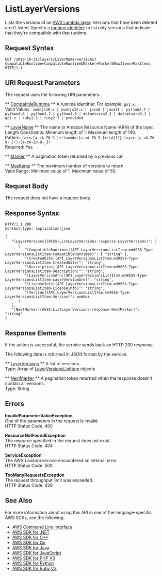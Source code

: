 # ListLayerVersions<a name="API_ListLayerVersions"></a>

Lists the versions of an [AWS Lambda layer](https://docs.aws.amazon.com/lambda/latest/dg/configuration-layers.html)\. Versions that have been deleted aren't listed\. Specify a [runtime identifier](https://docs.aws.amazon.com/lambda/latest/dg/lambda-runtimes.html) to list only versions that indicate that they're compatible with that runtime\.

## Request Syntax<a name="API_ListLayerVersions_RequestSyntax"></a>

```
GET /2018-10-31/layers/LayerName/versions?CompatibleRuntime=CompatibleRuntime&Marker=Marker&MaxItems=MaxItems HTTP/1.1
```

## URI Request Parameters<a name="API_ListLayerVersions_RequestParameters"></a>

The request uses the following URI parameters\.

 ** [CompatibleRuntime](#API_ListLayerVersions_RequestSyntax) **   <a name="SSS-ListLayerVersions-request-CompatibleRuntime"></a>
A runtime identifier\. For example, `go1.x`\.  
Valid Values:` nodejs10.x | nodejs12.x | java8 | java11 | python2.7 | python3.6 | python3.7 | python3.8 | dotnetcore2.1 | dotnetcore3.1 | go1.x | ruby2.5 | ruby2.7 | provided` 

 ** [LayerName](#API_ListLayerVersions_RequestSyntax) **   <a name="SSS-ListLayerVersions-request-LayerName"></a>
The name or Amazon Resource Name \(ARN\) of the layer\.  
Length Constraints: Minimum length of 1\. Maximum length of 140\.  
Pattern: `(arn:[a-zA-Z0-9-]+:lambda:[a-zA-Z0-9-]+:\d{12}:layer:[a-zA-Z0-9-_]+)|[a-zA-Z0-9-_]+`   
Required: Yes

 ** [Marker](#API_ListLayerVersions_RequestSyntax) **   <a name="SSS-ListLayerVersions-request-Marker"></a>
A pagination token returned by a previous call\.

 ** [MaxItems](#API_ListLayerVersions_RequestSyntax) **   <a name="SSS-ListLayerVersions-request-MaxItems"></a>
The maximum number of versions to return\.  
Valid Range: Minimum value of 1\. Maximum value of 50\.

## Request Body<a name="API_ListLayerVersions_RequestBody"></a>

The request does not have a request body\.

## Response Syntax<a name="API_ListLayerVersions_ResponseSyntax"></a>

```
HTTP/1.1 200
Content-type: application/json

{
   "[LayerVersions](#SSS-ListLayerVersions-response-LayerVersions)": [ 
      { 
         "[CompatibleRuntimes](API_LayerVersionsListItem.md#SSS-Type-LayerVersionsListItem-CompatibleRuntimes)": [ "string" ],
         "[CreatedDate](API_LayerVersionsListItem.md#SSS-Type-LayerVersionsListItem-CreatedDate)": "string",
         "[Description](API_LayerVersionsListItem.md#SSS-Type-LayerVersionsListItem-Description)": "string",
         "[LayerVersionArn](API_LayerVersionsListItem.md#SSS-Type-LayerVersionsListItem-LayerVersionArn)": "string",
         "[LicenseInfo](API_LayerVersionsListItem.md#SSS-Type-LayerVersionsListItem-LicenseInfo)": "string",
         "[Version](API_LayerVersionsListItem.md#SSS-Type-LayerVersionsListItem-Version)": number
      }
   ],
   "[NextMarker](#SSS-ListLayerVersions-response-NextMarker)": "string"
}
```

## Response Elements<a name="API_ListLayerVersions_ResponseElements"></a>

If the action is successful, the service sends back an HTTP 200 response\.

The following data is returned in JSON format by the service\.

 ** [LayerVersions](#API_ListLayerVersions_ResponseSyntax) **   <a name="SSS-ListLayerVersions-response-LayerVersions"></a>
A list of versions\.  
Type: Array of [LayerVersionsListItem](API_LayerVersionsListItem.md) objects

 ** [NextMarker](#API_ListLayerVersions_ResponseSyntax) **   <a name="SSS-ListLayerVersions-response-NextMarker"></a>
A pagination token returned when the response doesn't contain all versions\.  
Type: String

## Errors<a name="API_ListLayerVersions_Errors"></a>

 **InvalidParameterValueException**   
One of the parameters in the request is invalid\.  
HTTP Status Code: 400

 **ResourceNotFoundException**   
The resource specified in the request does not exist\.  
HTTP Status Code: 404

 **ServiceException**   
The AWS Lambda service encountered an internal error\.  
HTTP Status Code: 500

 **TooManyRequestsException**   
The request throughput limit was exceeded\.  
HTTP Status Code: 429

## See Also<a name="API_ListLayerVersions_SeeAlso"></a>

For more information about using this API in one of the language\-specific AWS SDKs, see the following:
+  [AWS Command Line Interface](https://docs.aws.amazon.com/goto/aws-cli/lambda-2015-03-31/ListLayerVersions) 
+  [AWS SDK for \.NET](https://docs.aws.amazon.com/goto/DotNetSDKV3/lambda-2015-03-31/ListLayerVersions) 
+  [AWS SDK for C\+\+](https://docs.aws.amazon.com/goto/SdkForCpp/lambda-2015-03-31/ListLayerVersions) 
+  [AWS SDK for Go](https://docs.aws.amazon.com/goto/SdkForGoV1/lambda-2015-03-31/ListLayerVersions) 
+  [AWS SDK for Java](https://docs.aws.amazon.com/goto/SdkForJava/lambda-2015-03-31/ListLayerVersions) 
+  [AWS SDK for JavaScript](https://docs.aws.amazon.com/goto/AWSJavaScriptSDK/lambda-2015-03-31/ListLayerVersions) 
+  [AWS SDK for PHP V3](https://docs.aws.amazon.com/goto/SdkForPHPV3/lambda-2015-03-31/ListLayerVersions) 
+  [AWS SDK for Python](https://docs.aws.amazon.com/goto/boto3/lambda-2015-03-31/ListLayerVersions) 
+  [AWS SDK for Ruby V3](https://docs.aws.amazon.com/goto/SdkForRubyV3/lambda-2015-03-31/ListLayerVersions) 